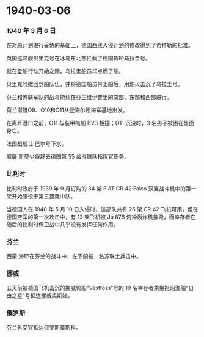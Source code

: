 # 1940-03-06

### 1940 年 3 月 6 日

在对原计划进行妥协的基础上，德国西线入侵计划的修改得到了希特勒的批准。

英国巡洋舰贝里克号在冰岛东北部拦截了德国货轮乌拉圭号。

就在登船行动开始之际，乌拉圭船员却点燃了船。

贝里克号撤回登船队伍，并将德国船员带上船后，用炮火击沉了乌拉圭号。

芬兰和苏联军队的战斗持续在芬兰维伊普里的南部、东部和西部进行。

荷兰潜艇O9、O10和O11从登海尔德海军基地出发。

在离开港口之前，O11 与装甲拖船 BV3 相撞；O11 沉没时，3
名男子被困在里面身亡。

法国战舰让·巴尔号下水。

威廉·斯曼少将辞去德国第 55 战斗联队指挥官职务。

### 比利时

比利时政府于 1939 年 9 月订购的 34 架 FIAT CR.42 Falco
双翼战斗机中的第一架开始服役于第三猎鹰中队。

当德国人在 1940 年 5 月 10 日入侵时，该部队共有 25 架 CR.42
飞机可用，但在德国空军的第一次攻击中，有 13 架飞机被 Ju 87B
俯冲轰炸机摧毁，而幸存者在随后的比利时保卫战中几乎没有发挥任何作用。

### 芬兰

西蒙·海耶在芬兰的战斗中，左下颌被一名苏联士兵击中。

### 挪威

五天前被德国飞机击沉的挪威轮船"Vestfoss"号的 19
名幸存者乘坐拖网渔船"自由之星"号抵达挪威奥斯陆。

### 俄罗斯

芬兰外交官抵达俄罗斯莫斯科。